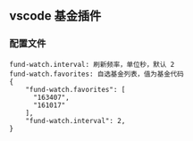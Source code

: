## vscode 基金插件

### 配置文件
```
fund-watch.interval: 刷新频率，单位秒，默认 2
fund-watch.favorites: 自选基金列表，值为基金代码
{
    "fund-watch.favorites": [
      "163407",
      "161017"
    ],
    "fund-watch.interval": 2,
}
```